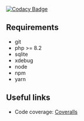 [![Codacy Badge](https://app.codacy.com/project/badge/Grade/b331de0c17654f808ff7ee4cb7957ff2)](https://app.codacy.com/gh/AkhilleusCorp/akhilleus-v2/dashboard?utm_source=gh&utm_medium=referral&utm_content=&utm_campaign=Badge_grade)

## Requirements
 * git
 * php >= 8.2
 * sqlite
 * xdebug
 * node
 * npm
 * yarn


## Useful links
 * Code coverage: [Coveralls](https://coveralls.io/github/AkhilleusCorp/akhilleus-v2)